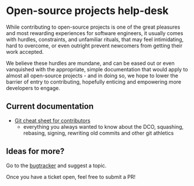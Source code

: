 # Open-source projects help-desk

While contributing to open-source projects is one of the great pleasures and
most rewarding experiences for software engineers, it usually comes with 
hurdles, constraints, and unfamiliar rituals, that may feel intimidating, 
hard to overcome, or even outright prevent newcomers from getting their work 
accepted.

We believe these hurdles are mundane, and can be eased out or even vanquished with
the appropriate, simple documentation that would apply to almost all open-source projects - 
and in doing so, we hope to lower the barrier of entry to contributing, hopefully
enticing and empowering more developers to engage.


## Current documentation

* [Git cheat sheet for contributors](GIT.md)
  * everything you always wanted to know about the DCO, squashing, rebasing, signing, 
rewriting old commits and other git athletics


## Ideas for more?

Go to the [bugtracker](https://github.com/farcloser/open-source-help-desk/issues) and 
suggest a topic.

Once you have a ticket open, feel free to submit a PR!